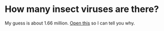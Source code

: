 # How many insect viruses are there?

My guess is about 1.66 million. [Open this](https://github.com/viralemergence/drosophily/blob/master/InsectViruses.html) so I can tell you why.
